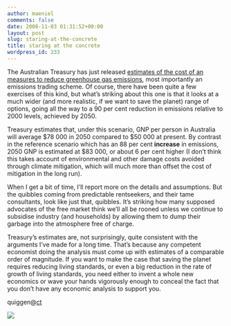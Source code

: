 ```yaml
---
author: maeniel
comments: false
date: 2008-11-03 01:31:52+00:00
layout: post
slug: staring-at-the-concrete
title: staring at the concrete
wordpress_id: 233
---
```


The Australian Treasury has just released [ estimates of the cost of an measures to reduce greenhouse gas emissions](http://treasury.gov.au/lowpollutionfuture), most importantly an emissions trading scheme. Of course, there have been quite a few exercises of this kind, but what’s striking about this one is that it looks at a much wider (and more realistic, if we want to save the planet) range of options, going all the way to a 90 per cent reduction in emissions relative to 2000 levels, achieved by 2050.

Treasury estimates that, under this scenario, GNP per person in Australia will average $78 000 in 2050 compared to $50 000 at present. By contrast in the reference scenario which has an 88 per cent **increase** in emissions, 2050 GNP is estimated at $83 000, or about 6 per cent higher (I don’t think this takes account of environmental and other damage costs avoided through climate mitigation, which will much more than offset the cost of mitigation in the long run).

When I get a bit of time, I’ll report more on the details and assumptions. But the quibbles coming from predictable rentseekers, and their tame consultants, look like just that, quibbles. It’s striking how many supposed advocates of the free market think we’ll all be rooned unless we continue to subsidise industry (and households) by allowing them to dump their garbage into the atmosphere free of charge.

Treasury’s estimates are, not surprisingly, quite consistent with the arguments I’ve made for a long time. That’s because any competent economist doing the analysis must come up with estimates of a comparable order of magnitude. If you want to make the case that saving the planet requires reducing living standards, or even a big reduction in the rate of growth of living standards, you need either to invent a whole new economics or wave your hands vigorously enough to conceal the fact that you don’t have any economic analysis to support you.

quiggen@[ct](http://crookedtimber.org/)

[![](http://maeniel.files.wordpress.com/2008/11/48068244.jpg)](http://maeniel.files.wordpress.com/2008/11/48068244.jpg)
